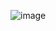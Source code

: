 ![image](https://github.com/HrishiVenkiteshM/Fake-API/assets/169125171/880a0803-907f-49c8-9de7-12a07e561876)
